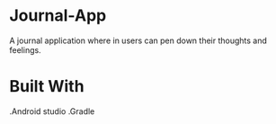# Journal-App
A journal application where in users can pen down their thoughts and feelings. 

# Built With
.Android studio
.Gradle 
